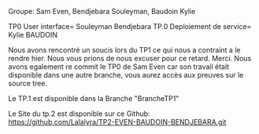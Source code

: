 Groupe: Sam Even, Bendjebara Souleyman, Baudoin Kylie


TP0 User interface= Souleyman Bendjebara
TP.0 Deploiement de service= Kylie BAUDOIN



Nous avons rencontré un soucis lors du TP1 ce qui nous a contraint a le rendre hier. Nous vous prions de nous excuser pour ce retard. Merci. 
Nous avons egalement re commit le TP0 de Sam Even car son travail était disponible dans une autre branche, vous aurez accès aux preuves sur le source 
tree. 

Le TP.1 est disponible dans la Branche "BrancheTP1"

Le Site du tp.2 est disponible sur ce Github: https://github.com/Lalalyra/TP2-EVEN-BAUDOIN-BENDJEBARA.git
